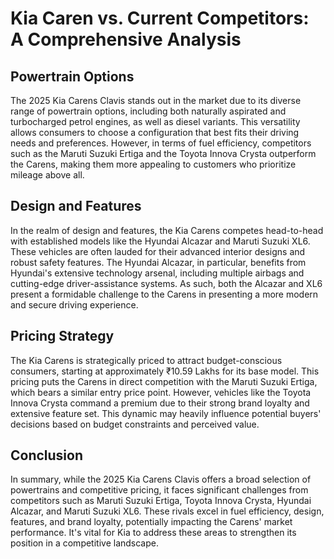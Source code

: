 # Kia Caren vs. Current Competitors: A Comprehensive Analysis

## Powertrain Options
The 2025 Kia Carens Clavis stands out in the market due to its diverse range of powertrain options, including both naturally aspirated and turbocharged petrol engines, as well as diesel variants. This versatility allows consumers to choose a configuration that best fits their driving needs and preferences. However, in terms of fuel efficiency, competitors such as the Maruti Suzuki Ertiga and the Toyota Innova Crysta outperform the Carens, making them more appealing to customers who prioritize mileage above all.

## Design and Features
In the realm of design and features, the Kia Carens competes head-to-head with established models like the Hyundai Alcazar and Maruti Suzuki XL6. These vehicles are often lauded for their advanced interior designs and robust safety features. The Hyundai Alcazar, in particular, benefits from Hyundai's extensive technology arsenal, including multiple airbags and cutting-edge driver-assistance systems. As such, both the Alcazar and XL6 present a formidable challenge to the Carens in presenting a more modern and secure driving experience.

## Pricing Strategy
The Kia Carens is strategically priced to attract budget-conscious consumers, starting at approximately ₹10.59 Lakhs for its base model. This pricing puts the Carens in direct competition with the Maruti Suzuki Ertiga, which bears a similar entry price point. However, vehicles like the Toyota Innova Crysta command a premium due to their strong brand loyalty and extensive feature set. This dynamic may heavily influence potential buyers' decisions based on budget constraints and perceived value.

## Conclusion
In summary, while the 2025 Kia Carens Clavis offers a broad selection of powertrains and competitive pricing, it faces significant challenges from competitors such as Maruti Suzuki Ertiga, Toyota Innova Crysta, Hyundai Alcazar, and Maruti Suzuki XL6. These rivals excel in fuel efficiency, design, features, and brand loyalty, potentially impacting the Carens' market performance. It's vital for Kia to address these areas to strengthen its position in a competitive landscape.